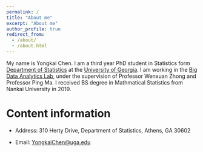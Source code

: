 ```yaml
---
permalink: /
title: "About me"
excerpt: "About me"
author_profile: true
redirect_from: 
  - /about/
  - /about.html
---
```


My name is Yongkai Chen. I am a third year PhD student in Statistics form [Department of Statistics](https://www.stat.uga.edu/) at the [University of Georgia](https://www.uga.edu/). I am working in the [Big Data Analytics Lab](https://bigdata.uga.edu/), under the supervision of Professor Wenxuan Zhong and Professor Ping Ma. I received BS degree in Mathmatical Statistics from Nankai University in 2019. 




Content information
======
* Address: 310 Herty Drive, Department of Statistics, Athens, GA 30602

* Email: YongkaiChen@uga.edu
